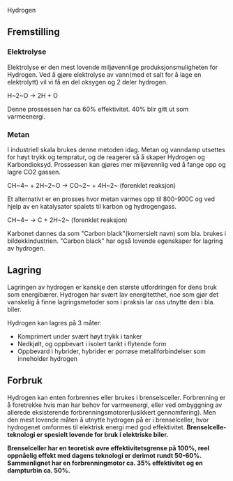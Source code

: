 Hydrogen

## Fremstilling

### Elektrolyse
Elektrolyse er den mest lovende miljøvennlige produksjonsmuligheten for Hydrogen. Ved å gjøre elektrolyse av vann(med et salt for å lage en elektrolytt) vil vi få en del oksygen og 2 deler hydrogen.

H~2~O -> 2H + O

Denne prossessen har ca 60% effektivitet. 40% blir gitt ut som varmeenergi.

### Metan
I industriell skala brukes denne metoden idag. Metan og vanndamp utsettes for høyt trykk og tempratur, og de reagerer så å skaper Hydrogen og Karbondioksyd. Prossessen kan gjøres mer miljøvennlig ved å fange opp og lagre CO2 gassen.

CH~4~ + 2H~2~O -> CO~2~ + 4H~2~ (forenklet reaksjon)

Et alternativt er en prosses hvor metan varmes opp til 800-900C og ved hjelp av en katalysator spalets til karbon og  hydrogengass.

CH~4~ -> C + 2H~2~ (forenklet reaksjon)


Karbonet dannes da som "Carbon black"(komersielt navn) som bla. brukes i bildekkindustrien. "Carbon black" har også lovende egenskaper for lagring av hydrogen.

## Lagring
Lagringen av hydrogen er kanskje den største utfordringen for dens bruk som energibærer. Hydrogen har svært lav energitetthet, noe som gjør det vanskelig å finne lagringsmetoder som i praksis lar oss utnytte den i bla. biler.

Hydrogen kan lagres på 3 måter:
- Komprimert under svært høyt trykk i tanker
- Nedkjølt, og oppbevart i isolert tankt i flytende form
- Oppbevard i hybrider, hybrider er porrøse metallforbindelser som inneholder hydrogen

## Forbruk
Hydrogen kan enten forbrennes eller brukes i brenselsceller. Forbrenning er å foretrekke hvis man har behov for varmeenergi, eller ved ombyggning av allerede eksisterende forbrenningsmotorer(usikkert gennomføring). Men den mest lovende måten å utnytte hydrogen på er i brenselceller, hvor hydrogenet omformes til elektrisk energi med god effektivitet. **Brenselcelle-teknologi er spesielt lovende for bruk i elektriske biler.**

**Brenselceller har en teoretisk øvre effektivitetsgrense på 100%, reel oppnåelig effekt med dagens teknologi er derimot rundt 50-60%. Sammenlignet har en forbrenningmotor ca. 35% effektivitet og en dampturbin ca. 50%.**